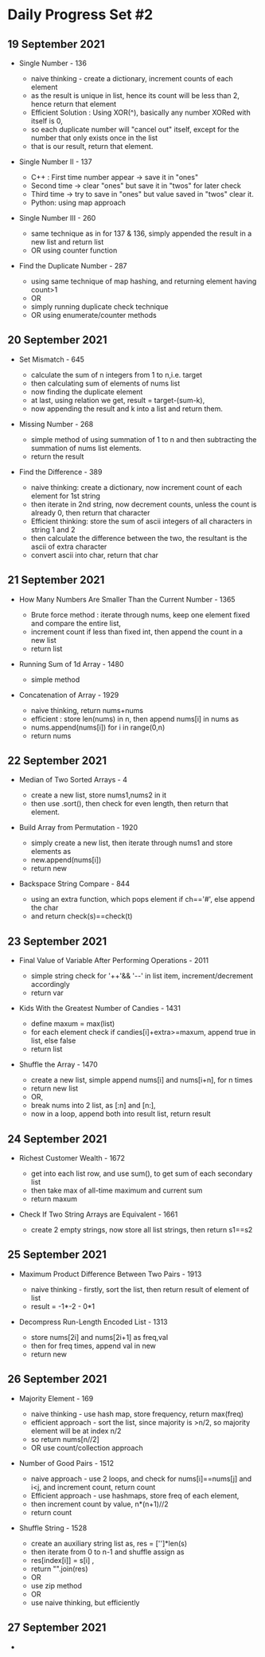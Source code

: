 # Daily Progress Set #2

## 19 September 2021

- Single Number - 136
  - naive thinking - create a dictionary, increment counts of each element
  - as the result is unique in list, hence its count will be less than 2, hence return that element
  - Efficient Solution : Using XOR(^), basically any number XORed with itself is 0, 
  - so each duplicate number will "cancel out" itself, except for the number that only exists once in the list
  - that is our result, return that element.

- Single Number II - 137
  - C++ : First time number appear -> save it in "ones"
  - Second time -> clear "ones" but save it in "twos" for later check
  - Third time -> try to save in "ones" but value saved in "twos" clear it.
  - Python: using map approach

- Single Number III - 260
  - same technique as in for 137 & 136, simply appended the result in a new list and return list
  - OR using counter function
  
- Find the Duplicate Number - 287
  - using same technique of map hashing, and returning element having count>1
  - OR
  - simply running duplicate check technique
  - OR using enumerate/counter methods

## 20 September 2021

- Set Mismatch - 645
  - calculate the sum of n integers from 1 to n,i.e. target
  - then calculating sum of elements of nums list
  - now finding the duplicate element
  - at last, using relation we get, result = target-(sum-k),
  - now appending the result and k into a list and return them.
  
- Missing Number - 268
  - simple method of using summation of 1 to n and then subtracting the summation of nums list elements.
  - return the result

- Find the Difference - 389
  - naive thinking: create a dictionary, now increment count of each element for 1st string
  - then iterate in 2nd string, now decrement counts, unless the count is already 0, then return that character
  - Efficient thinking: store the sum of ascii integers of all characters in string 1 and 2
  - then calculate the difference between the two, the resultant is the ascii of extra character
  - convert ascii into char, return that char

## 21 September 2021

- How Many Numbers Are Smaller Than the Current Number - 1365
  - Brute force method : iterate through nums, keep one element fixed and compare the entire list, 
  - increment count if less than fixed int, then append the count in a new list
  - return list

- Running Sum of 1d Array - 1480
  - simple method

- Concatenation of Array - 1929
  - naive thinking, return nums+nums
  - efficient : store len(nums) in n, then append nums[i] in nums as
  - nums.append(nums[i]) for i in range(0,n)
  - return nums

## 22 September 2021

- Median of Two Sorted Arrays - 4
  - create a new list, store nums1,nums2 in it
  - then use .sort(), then check for even length, then return that element.

- Build Array from Permutation - 1920
  - simply create a new list, then iterate through nums1 and store elements as
  - new.append(nums[i])
  - return new

- Backspace String Compare - 844
  - using an extra function, which pops element if ch=='#', else append the char
  - and return check(s)==check(t)


## 23 September 2021
- Final Value of Variable After Performing Operations - 2011
  - simple string check for '++'&& '--' in list item, increment/decrement accordingly
  - return var
  
- Kids With the Greatest Number of Candies - 1431
  - define maxum = max(list)
  - for each element check if candies[i]+extra>=maxum, append true in list, else false
  - return list

- Shuffle the Array - 1470
  - create a new list, simple append nums[i] and nums[i+n], for n times
  - return new list
  - OR, 
  - break nums into 2 list, as [:n] and [n:], 
  - now in a loop, append both into result list, return result

## 24 September 2021

- Richest Customer Wealth - 1672
  - get into each list row, and use sum(), to get sum of each secondary list
  - then take max of all-time maximum and current sum
  - return maxum

- Check If Two String Arrays are Equivalent - 1661
  - create 2 empty strings, now store all list strings, then return s1==s2

## 25 September 2021

- Maximum Product Difference Between Two Pairs - 1913
  - naive thinking - firstly, sort the list, then return result of element of list
  - result = -1*-2 - 0*1

- Decompress Run-Length Encoded List - 1313
  - store nums[2i] and nums[2i+1] as freq,val
  - then for freq times, append val in new
  - return new

## 26 September 2021

- Majority Element - 169
  - naive thinking - use hash map, store frequency, return max(freq)
  - efficient approach - sort the list, since majority is >n/2, so majority element will be at index n/2
  - so return nums[n//2]
  - OR use count/collection approach

- Number of Good Pairs - 1512
  - naive approach - use 2 loops, and check for nums[i]==nums[j] and i<j, and increment count, return count
  - Efficient approach - use hashmaps, store freq of each element, 
  - then increment count by value, n*(n+1)//2
  - return count

- Shuffle String - 1528
  - create an auxiliary string list as, res = ['']*len(s)
  - then iterate from 0 to n-1 and shuffle assign as
  - res[index[i]] = s[i] , 
  - return "".join(res)
  - OR
  - use zip method
  - OR
  - use naive thinking, but efficiently

## 27 September 2021

-